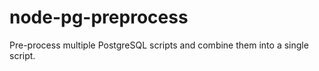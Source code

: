 node-pg-preprocess
====================

Pre-process multiple PostgreSQL scripts and combine them into a single script.

